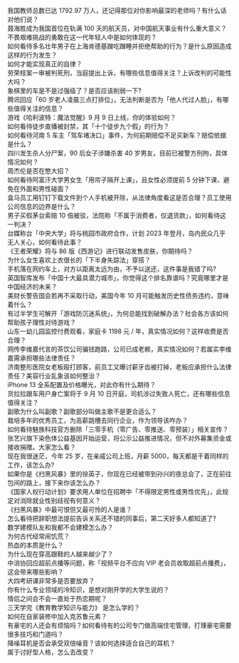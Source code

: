 我国教师总数已达 1792.97 万人，还记得那位对你影响最深的老师吗？有什么话对他们说？  
聂海胜成为我国首位在轨满 100 天的航天员，对中国航天事业有什么重大意义？  
不畏艰难挑战的勇敢在这一代年轻人中是如何体现的？  
如何看待多名壮年男子在上海肯德基蹭吃蹭睡并拒绝帮助的行为？是什么原因造成这样的行为发生？  
如何才能实现真正的自律？  
劳荣枝案一审被判死刑，当庭提出上诉，有哪些信息值得关注？上诉改判的可能性大吗？  
象棋里的车是不是过强级了？是否应该削弱一下?  
腾讯回应「60 岁老人凌晨三点打排位」，无法判断是否为「他人代过人脸」，有哪些值得关注的信息？  
游戏《哈利波特：魔法觉醒》9 月 9 日上线，你的体验如何？  
如何看待徒步直播被封禁，其「十个徒步九个假」的行为？  
如何看待河南 5 车主「驾车堵决口」事件，为何前期赔偿不足买新车？赔偿依据是什么？  
四川发生杀人分尸案，90 后女子涉嫌杀害 40 岁男友，目前已被警方刑拘，具体情况如何？  
周杰伦是否在憋大招？  
如何看待阿富汗大学男女生「用帘子隔开上课」，且女性必须提前 5 分钟下课，避免在外面和男性碰面？  
盒马员工用钉钉下载文件到个人手机被开除，从法律角度看这是否合理？员工使用公司信息的边界是什么？  
男子买假茅台索赔 10 倍被驳，法院称「不属于消费者，仅退货款」，如何看待这一判决？  
台媒称台「中央大学」将与桃园市政府合作，计划 2023 年登月，岛内民众几乎无人关心，如何看待此事？  
《王者荣耀》将与 86 版《西游记》进行联动发售皮肤，你期待吗？  
为什么女生喜欢上衣很长的「下半身失踪法」穿搭？  
手机落在网约车上，对方以距离太远为由，不予以送还，这件事是我错了吗?  
英国智库发布「中国十大最具潜力城市」，你觉得这个排名靠谱吗？究竟哪里才是中国经济的未来？  
美财长警告国会若再不采取行动，美国今年 10 月可能触发历史性债务违约，意味着什么？  
有过半学生可解开「游戏防沉迷系统」，为何总能找到破解办法？社会各方该如何帮助孩子理性对待游戏？  
山东一幼儿园监控付费观看，家庭卡 1198 元 / 年，真实情况如何？这样收费是否合理？  
网传李维嘉代言的茶饮公司骗钱跑路，公司已成老赖，真实情况如何？若属实李维嘉需承担哪些法律责任？  
济南整形医院女老板殴打顾客，前员工又曝讨薪牙齿被打掉，老板应承担什么法律责任？美容行业乱象该如何整治？  
iPhone 13 全系配置及价格曝光，对此你有什么期待？  
货拉拉跟车用户身亡案将于 9 月 10 日开庭，司机涉过失致人死亡，还有哪些信息值得关注？  
副歌为什么叫副歌？副歌部分叫做主歌不是更合适么？  
栽培多年的优秀员工，为高薪跳槽去同行企业，作为领导该咋办？  
如何看待魅族科技官方删除「三零手机（零广告、零推送、零预装）」相关宣传？  
张艺兴旗下染色体公益基因开始运营，将公示公益推进情况，但不对外募集资金或接收捐赠。大家怎么看？  
现在我很迷茫，今年 25 岁，在亲戚公司上班，月薪 5000，每天都是干着同样的工作，该怎么办?  
如果你是《扫黑风暴》里的徐英子，你现在已经被带到孙兴的夜总会了，正在前往包间的路上，接下来你该怎么办？  
《国家人权行动计划》要求用人单位在招聘中「不得限定男性或男性优先」，此规定对消除就业性别歧视有何意义？  
《扫黑风暴》中最可恨但又最可怜的人是谁？  
怎么看待把辞职想法提前告诉关系还不错的同事后，第二天好多人都知道了?  
数学建模队友和我都不会建模怎么办？  
为何古代经常闹饥荒？  
热血的本质是什么？  
为什么现在穿高跟鞋的人越来越少了？  
中消协回应超前点播等问题，称「视频平台不应向 VIP 老会员收取超前点播费」，这会带来哪些影响？  
大四考研课非常多是否要放弃？  
你有什么专业领域的冷知识，是想对刚开学的大学生说的？  
情侣之间会不会一直处于热恋期呢？  
三天学完《教育教学知识与能力》 是怎么学的？  
如何在自家装修中加入克苏鲁元素？  
有豪宅的人还会有烦恼吗？如何看待有的公司专门做高端住宅管理，打理豪宅需要很多技巧和门道吗？  
降噪耳机是否会承受双倍噪音？该如何选择适合自己的耳机？  
属于讨好型人格，怎么去改变？  

